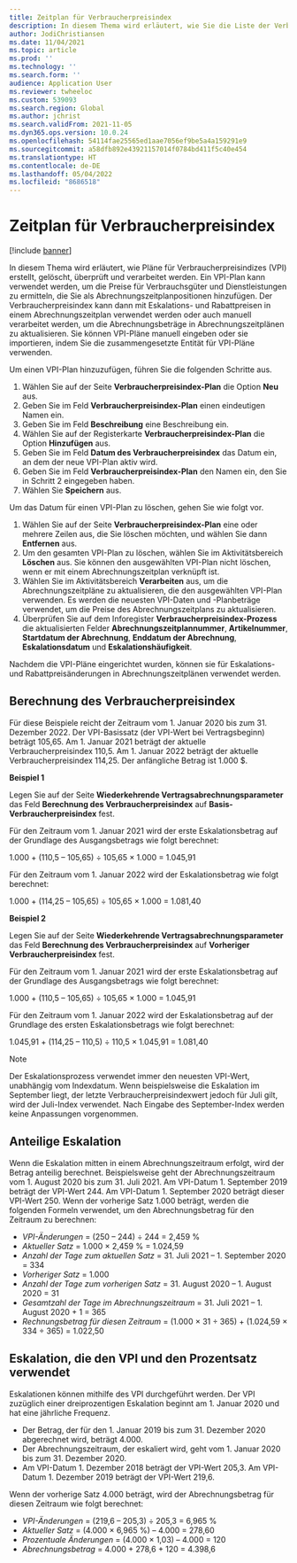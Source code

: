 ```yaml
---
title: Zeitplan für Verbraucherpreisindex
description: In diesem Thema wird erläutert, wie Sie die Liste der Verbraucherpreisindex-Pläne erstellen, die Sie aus dem Internet erhalten, um die Eskalationsgebühr bei der Abonnementabrechnung zu ermitteln.
author: JodiChristiansen
ms.date: 11/04/2021
ms.topic: article
ms.prod: ''
ms.technology: ''
ms.search.form: ''
audience: Application User
ms.reviewer: twheeloc
ms.custom: 539093
ms.search.region: Global
ms.author: jchrist
ms.search.validFrom: 2021-11-05
ms.dyn365.ops.version: 10.0.24
ms.openlocfilehash: 54114fae25565ed1aae7056ef9be5a4a159291e9
ms.sourcegitcommit: a58dfb892e43921157014f0784bd411f5c40e454
ms.translationtype: HT
ms.contentlocale: de-DE
ms.lasthandoff: 05/04/2022
ms.locfileid: "8686518"
---
```

# <a name="consumer-price-index-schedule"></a>Zeitplan für Verbraucherpreisindex

[!include [banner](../includes/banner.md)]

In diesem Thema wird erläutert, wie Pläne für Verbraucherpreisindizes (VPI) erstellt, gelöscht, überprüft und verarbeitet werden. Ein VPI-Plan kann verwendet werden, um die Preise für Verbrauchsgüter und Dienstleistungen zu ermitteln, die Sie als Abrechnungszeitplanpositionen hinzufügen. Der Verbraucherpreisindex kann dann mit Eskalations- und Rabattpreisen in einem Abrechnungszeitplan verwendet werden oder auch manuell verarbeitet werden, um die Abrechnungsbeträge in Abrechnungszeitplänen zu aktualisieren. Sie können VPI-Pläne manuell eingeben oder sie importieren, indem Sie die zusammengesetzte Entität für VPI-Pläne verwenden.

Um einen VPI-Plan hinzuzufügen, führen Sie die folgenden Schritte aus.

1. Wählen Sie auf der Seite **Verbraucherpreisindex-Plan** die Option **Neu** aus.
2. Geben Sie im Feld **Verbraucherpreisindex-Plan** einen eindeutigen Namen ein.
3. Geben Sie im Feld **Beschreibung** eine Beschreibung ein.
4. Wählen Sie auf der Registerkarte **Verbraucherpreisindex-Plan** die Option **Hinzufügen** aus.
5. Geben Sie im Feld **Datum des Verbraucherpreisindex** das Datum ein, an dem der neue VPI-Plan aktiv wird.
6. Geben Sie im Feld **Verbraucherpreisindex-Plan** den Namen ein, den Sie in Schritt 2 eingegeben haben.
7. Wählen Sie **Speichern** aus.

Um das Datum für einen VPI-Plan zu löschen, gehen Sie wie folgt vor.

1. Wählen Sie auf der Seite **Verbraucherpreisindex-Plan** eine oder mehrere Zeilen aus, die Sie löschen möchten, und wählen Sie dann **Entfernen** aus.
2. Um den gesamten VPI-Plan zu löschen, wählen Sie im Aktivitätsbereich **Löschen** aus. Sie können den ausgewählten VPI-Plan nicht löschen, wenn er mit einem Abrechnungszeitplan verknüpft ist.
3. Wählen Sie im Aktivitätsbereich **Verarbeiten** aus, um die Abrechnungszeitpläne zu aktualisieren, die den ausgewählten VPI-Plan verwenden. Es werden die neuesten VPI-Daten und -Planbeträge verwendet, um die Preise des Abrechnungszeitplans zu aktualisieren.
4. Überprüfen Sie auf dem Inforegister **Verbraucherpreisindex-Prozess** die aktualisierten Felder **Abrechnungszeitplannummer**, **Artikelnummer**, **Startdatum der Abrechnung**, **Enddatum der Abrechnung**, **Eskalationsdatum** und **Eskalationshäufigkeit**.

Nachdem die VPI-Pläne eingerichtet wurden, können sie für Eskalations- und Rabattpreisänderungen in Abrechnungszeitplänen verwendet werden.

## <a name="cpi-calculation"></a>Berechnung des Verbraucherpreisindex

Für diese Beispiele reicht der Zeitraum vom 1. Januar 2020 bis zum 31. Dezember 2022. Der VPI-Basissatz (der VPI-Wert bei Vertragsbeginn) beträgt 105,65. Am 1. Januar 2021 beträgt der aktuelle Verbraucherpreisindex 110,5. Am 1. Januar 2022 beträgt der aktuelle Verbraucherpreisindex 114,25. Der anfängliche Betrag ist 1.000 $.

**Beispiel 1**

Legen Sie auf der Seite **Wiederkehrende Vertragsabrechnungsparameter** das Feld **Berechnung des Verbraucherpreisindex** auf **Basis-Verbraucherpreisindex** fest.

Für den Zeitraum vom 1. Januar 2021 wird der erste Eskalationsbetrag auf der Grundlage des Ausgangsbetrags wie folgt berechnet:

1.000 + (110,5 – 105,65) &divide; 105,65 &times; 1.000 = 1.045,91

Für den Zeitraum vom 1. Januar 2022 wird der Eskalationsbetrag wie folgt berechnet:

1.000 + (114,25 – 105,65) &divide; 105,65 &times; 1.000 = 1.081,40

**Beispiel 2**

Legen Sie auf der Seite **Wiederkehrende Vertragsabrechnungsparameter** das Feld **Berechnung des Verbraucherpreisindex** auf **Vorheriger Verbraucherpreisindex** fest.

Für den Zeitraum vom 1. Januar 2021 wird der erste Eskalationsbetrag auf der Grundlage des Ausgangsbetrags wie folgt berechnet:

1.000 + (110,5 – 105,65) &divide; 105,65 &times; 1.000 = 1.045,91

Für den Zeitraum vom 1. Januar 2022 wird der Eskalationsbetrag auf der Grundlage des ersten Eskalationsbetrags wie folgt berechnet:

1.045,91 + (114,25 – 110,5) &divide; 110,5 &times; 1.045,91 = 1.081,40

> [!NOTE]
> Der Eskalationsprozess verwendet immer den neuesten VPI-Wert, unabhängig vom Indexdatum. Wenn beispielsweise die Eskalation im September liegt, der letzte Verbraucherpreisindexwert jedoch für Juli gilt, wird der Juli-Index verwendet. Nach Eingabe des September-Index werden keine Anpassungen vorgenommen.

## <a name="prorated-escalation"></a>Anteilige Eskalation

Wenn die Eskalation mitten in einem Abrechnungszeitraum erfolgt, wird der Betrag anteilig berechnet. Beispielsweise geht der Abrechnungszeitraum vom 1. August 2020 bis zum 31. Juli 2021. Am VPI-Datum 1. September 2019 beträgt der VPI-Wert 244. Am VPI-Datum 1. September 2020 beträgt dieser VPI-Wert 250. Wenn der vorherige Satz 1.000 beträgt, werden die folgenden Formeln verwendet, um den Abrechnungsbetrag für den Zeitraum zu berechnen:

* *VPI-Änderungen* = (250 – 244) &divide; 244 = 2,459 %
* *Aktueller Satz* = 1.000 &times; 2,459 % = 1.024,59
* *Anzahl der Tage zum aktuellen Satz* = 31. Juli 2021 – 1. September 2020 = 334
* *Vorheriger Satz* = 1.000
* *Anzahl der Tage zum vorherigen Satz* = 31. August 2020 – 1. August 2020 = 31
* *Gesamtzahl der Tage im Abrechnungszeitraum* = 31. Juli 2021 – 1. August 2020 + 1 = 365
* *Rechnungsbetrag für diesen Zeitraum* = (1.000 &times; 31 &divide; 365) + (1.024,59 &times; 334 &divide; 365) = 1.022,50

## <a name="escalation-that-uses-the-cpi-and-percentage"></a>Eskalation, die den VPI und den Prozentsatz verwendet

Eskalationen können mithilfe des VPI durchgeführt werden. Der VPI zuzüglich einer dreiprozentigen Eskalation beginnt am 1. Januar 2020 und hat eine jährliche Frequenz.

- Der Betrag, der für den 1. Januar 2019 bis zum 31. Dezember 2020 abgerechnet wird, beträgt 4.000.
- Der Abrechnungszeitraum, der eskaliert wird, geht vom 1. Januar 2020 bis zum 31. Dezember 2020.
- Am VPI-Datum 1. Dezember 2018 beträgt der VPI-Wert 205,3. Am VPI-Datum 1. Dezember 2019 beträgt der VPI-Wert 219,6.

Wenn der vorherige Satz 4.000 beträgt, wird der Abrechnungsbetrag für diesen Zeitraum wie folgt berechnet:

- *VPI-Änderungen* = (219,6 – 205,3) &divide; 205,3 = 6,965 %
- *Aktueller Satz* = (4.000 &times; 6,965 %) – 4.000 = 278,60
- *Prozentuale Änderungen* = (4.000 &times; 1,03) – 4.000 = 120
- *Abrechnungsbetrag* = 4.000 + 278,6 + 120 = 4.398,6
